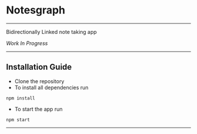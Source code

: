 # Notesgraph
---

Bidirectionally Linked note taking app

*Work In Progress*

---

## Installation Guide

- Clone the repository
- To install all dependencies run 
```
npm install
``` 
- To start the app run
```
npm start
```

---
